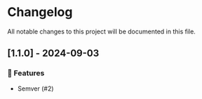 # Changelog

All notable changes to this project will be documented in this file.

## [1.1.0] - 2024-09-03

### 🚀 Features

- Semver (#2)

<!-- generated by git-cliff -->
